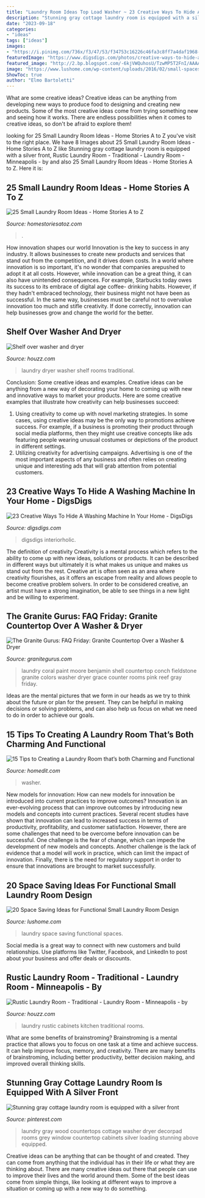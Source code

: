 ```yaml
---
title: "Laundry Room Ideas Top Load Washer ~ 23 Creative Ways To Hide A Washing Machine In Your Home"
description: "Stunning gray cottage laundry room is equipped with a silver front"
date: "2023-09-18"
categories:
- "ideas"
tags: ["ideas"]
images:
- "https://i.pinimg.com/736x/f3/47/53/f34753c16226c46fa3c8ff7a4daf1968--window-above-washer-and-dryer-gray-washer-and-dryer.jpg"
featuredImage: "https://www.digsdigs.com/photos/creative-ways-to-hide-a-washing-machine-in-your-home-4-554x831.jpg"
featured_image: "http://2.bp.blogspot.com/-6kjVWQuhosU/TzwMP5T2FnI/AAAAAAAACO4/iy_h6-5AQic/w1200-h630-p-k-nu/Laundry1.jpg"
image: "https://www.lushome.com/wp-content/uploads/2016/02/small-spaces-laundry-room-design-ideas-18.jpg"
ShowToc: true
author: "Elmo Bartoletti"
---
```



What are some creative ideas?
Creative ideas can be anything from developing new ways to produce food to designing and creating new products. Some of the most creative ideas come from trying something new and seeing how it works. There are endless possibilities when it comes to creative ideas, so don't be afraid to explore them!

	

		
looking for 25 Small Laundry Room Ideas - Home Stories A to Z you've visit to the right place. We have 8 Images about 25 Small Laundry Room Ideas - Home Stories A to Z like Stunning gray cottage laundry room is equipped with a silver front, Rustic Laundry Room - Traditional - Laundry Room - Minneapolis - by and also 25 Small Laundry Room Ideas - Home Stories A to Z. Here it is:
		
    
## 25 Small Laundry Room Ideas - Home Stories A To Z

<img loading=lazy src="https://www.homestoriesatoz.com/wp-content/uploads/2015/03/25-small-laundry-room-ideas.jpg" onerror="this.onerror=null;this.src='https://tse3.mm.bing.net/th?id=OIP.BSiFhsB39ibc6w9tLE2_iwHaQ0&amp;pid=15.1';" alt="25 Small Laundry Room Ideas - Home Stories A to Z">

_Source: homestoriesatoz.com_

>. 

	

How innovation shapes our world
Innovation is the key to success in any industry. It allows businesses to create new products and services that stand out from the competition, and it drives down costs. In a world where innovation is so important, it's no wonder that companies arepushed to adopt it at all costs. However, while innovation can be a great thing, it can also have unintended consequences. For example, Starbucks today owes its success to its embrace of digital age coffee- drinking habits. However, if they hadn't embraced technology, their business might not have been as successful. In the same way, businesses must be careful not to overvalue innovation too much and stifle creativity. If done correctly, innovation can help businesses grow and change the world for the better.

    
## Shelf Over Washer And Dryer

<img loading=lazy src="https://st.hzcdn.com/simgs/3711122f0fcf4494_4-5592/traditional-laundry-room.jpg" onerror="this.onerror=null;this.src='https://tse2.mm.bing.net/th?id=OIP.1AL53WiX-S9yjm3qSnK6DgHaLE&amp;pid=15.1';" alt="Shelf over washer and dryer">

_Source: houzz.com_

>laundry dryer washer shelf rooms traditional. 

	

Conclusion: Some creative ideas and examples.
Creative ideas can be anything from a new way of decorating your home to coming up with new and innovative ways to market your products. Here are some creative examples that illustrate how creativity can help businesses succeed:
1. Using creativity to come up with novel marketing strategies. In some cases, using creative ideas may be the only way to promotions achieve success. For example, if a business is promoting their product through social media platforms, then they might use creative concepts like ads featuring people wearing unusual costumes or depictions of the product in different settings.
2. Utilizing creativity for advertising campaigns. Advertising is one of the most important aspects of any business and often relies on creating unique and interesting ads that will grab attention from potential customers.

    
## 23 Creative Ways To Hide A Washing Machine In Your Home - DigsDigs

<img loading=lazy src="https://www.digsdigs.com/photos/creative-ways-to-hide-a-washing-machine-in-your-home-4-554x831.jpg" onerror="this.onerror=null;this.src='https://tse4.mm.bing.net/th?id=OIP.BziuaZJ1TfTAXCJCJImgZwHaLH&amp;pid=15.1';" alt="23 Creative Ways To Hide A Washing Machine In Your Home - DigsDigs">

_Source: digsdigs.com_

>digsdigs interiorholic. 

	

The definition of creativity
Creativity is a mental process which refers to the ability to come up with new ideas, solutions or products. It can be described in different ways but ultimately it is what makes us unique and makes us stand out from the rest. Creative art is often seen as an area where creativity flourishes, as it offers an escape from reality and allows people to become creative problem solvers. In order to be considered creative, an artist must have a strong imagination, be able to see things in a new light and be willing to experiment.

    
## The Granite Gurus: FAQ Friday: Granite Countertop Over A Washer &amp; Dryer

<img loading=lazy src="http://2.bp.blogspot.com/-6kjVWQuhosU/TzwMP5T2FnI/AAAAAAAACO4/iy_h6-5AQic/w1200-h630-p-k-nu/Laundry1.jpg" onerror="this.onerror=null;this.src='https://tse4.mm.bing.net/th?id=OIP.U72r-Y1h8DAi-AoCVM02KwHaLM&amp;pid=15.1';" alt="The Granite Gurus: FAQ Friday: Granite Countertop Over a Washer &amp; Dryer">

_Source: granitegurus.com_

>laundry coral paint moore benjamin shell countertop conch fieldstone granite colors washer dryer grace counter rooms pink reef gray friday. 

	

Ideas are the mental pictures that we form in our heads as we try to think about the future or plan for the present. They can be helpful in making decisions or solving problems, and can also help us focus on what we need to do in order to achieve our goals.

    
## 15 Tips To Creating A Laundry Room That’s Both Charming And Functional

<img loading=lazy src="https://cdn.homedit.com/wp-content/uploads/2015/05/space-saving-laundry-room-Stackable.jpg" onerror="this.onerror=null;this.src='https://tse1.mm.bing.net/th?id=OIP.tJ452p6hhzTqXsl_Ckj2QQHaLH&amp;pid=15.1';" alt="15 Tips to Creating a Laundry Room that’s both Charming and Functional">

_Source: homedit.com_

>washer. 

	

New models for innovation: How can new models for innovation be introduced into current practices to improve outcomes?
Innovation is an ever-evolving process that can improve outcomes by introducing new models and concepts into current practices. Several recent studies have shown that innovation can lead to increased success in terms of productivity, profitability, and customer satisfaction. However, there are some challenges that need to be overcome before innovation can be successful. One challenge is the fear of change, which can impede the development of new models and concepts. Another challenge is the lack of evidence that a model will work in practice, which can limit the impact of innovation. Finally, there is the need for regulatory support in order to ensure that innovations are brought to market successfully.

    
## 20 Space Saving Ideas For Functional Small Laundry Room Design

<img loading=lazy src="https://www.lushome.com/wp-content/uploads/2016/02/small-spaces-laundry-room-design-ideas-18.jpg" onerror="this.onerror=null;this.src='https://tse1.mm.bing.net/th?id=OIP.sri2c47YV2h9ccqGcNJYnAAAAA&amp;pid=15.1';" alt="20 Space Saving Ideas for Functional Small Laundry Room Design">

_Source: lushome.com_

>laundry space saving functional spaces. 

	

Social media is a great way to connect with new customers and build relationships. Use platforms like Twitter, Facebook, and LinkedIn to post about your business and offer deals or discounts.

    
## Rustic Laundry Room - Traditional - Laundry Room - Minneapolis - By

<img loading=lazy src="https://st.hzcdn.com/simgs/6aa17c960dd86d76_4-8637/traditional-laundry-room.jpg" onerror="this.onerror=null;this.src='https://tse2.mm.bing.net/th?id=OIP.V0bDgVaDhvNQD8DGZQBDLQAAAA&amp;pid=15.1';" alt="Rustic Laundry Room - Traditional - Laundry Room - Minneapolis - by">

_Source: houzz.com_

>laundry rustic cabinets kitchen traditional rooms. 

	

What are some benefits of brainstroming?
Brainstroming is a mental practice that allows you to focus on one task at a time and achieve success. It can help improve focus, memory, and creativity. There are many benefits of brainstroming, including better productivity, better decision making, and improved overall thinking skills.

    
## Stunning Gray Cottage Laundry Room Is Equipped With A Silver Front

<img loading=lazy src="https://i.pinimg.com/736x/f3/47/53/f34753c16226c46fa3c8ff7a4daf1968--window-above-washer-and-dryer-gray-washer-and-dryer.jpg" onerror="this.onerror=null;this.src='https://tse3.mm.bing.net/th?id=OIP.bM_X2_juXKiHtx1GZwI4kQHaLH&amp;pid=15.1';" alt="Stunning gray cottage laundry room is equipped with a silver front">

_Source: pinterest.com_

>laundry gray wood countertops cottage washer dryer decorpad rooms grey window countertop cabinets silver loading stunning above equipped. 

	

Creative ideas can be anything that can be thought of and created. They can come from anything that the individual has in their life or what they are thinking about. There are many creative ideas out there that people can use to improve their lives and the world around them. Some of the best ideas come from simple things, like looking at different ways to improve a situation or coming up with a new way to do something.

